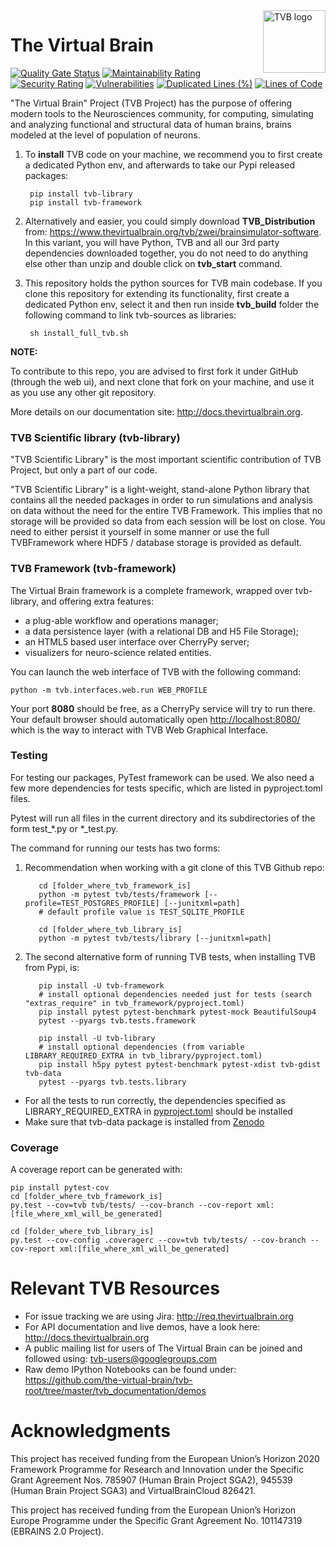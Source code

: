 <a>
    <img src="tvb_documentation/_static/TVB_logo.svg" alt="TVB logo" title="TVB" align="right" height="100" />
</a>

# The Virtual Brain

[![Quality Gate Status](https://sonarcloud.io/api/project_badges/measure?project=the-virtual-brain_tvb-root&metric=alert_status)](https://sonarcloud.io/summary/overall?id=the-virtual-brain_tvb-root)
[![Maintainability Rating](https://sonarcloud.io/api/project_badges/measure?project=the-virtual-brain_tvb-root&metric=sqale_rating)](https://sonarcloud.io/summary/overall?id=the-virtual-brain_tvb-root)
[![Security Rating](https://sonarcloud.io/api/project_badges/measure?project=the-virtual-brain_tvb-root&metric=security_rating)](https://sonarcloud.io/summary/overall?id=the-virtual-brain_tvb-root)
[![Vulnerabilities](https://sonarcloud.io/api/project_badges/measure?project=the-virtual-brain_tvb-root&metric=vulnerabilities)](https://sonarcloud.io/summary/overall?id=the-virtual-brain_tvb-root)
[![Duplicated Lines (%)](https://sonarcloud.io/api/project_badges/measure?project=the-virtual-brain_tvb-root&metric=duplicated_lines_density)](https://sonarcloud.io/summary/overall?id=the-virtual-brain_tvb-root)
[![Lines of Code](https://sonarcloud.io/api/project_badges/measure?project=the-virtual-brain_tvb-root&metric=ncloc)](https://sonarcloud.io/summary/overall?id=the-virtual-brain_tvb-root)


"The Virtual Brain" Project (TVB Project) has the purpose of offering 
modern tools to the Neurosciences community, for computing, simulating
and analyzing functional and structural data of human brains, brains modeled 
at the  level of population of neurons.


1. To **install** TVB code on your machine, we recommend you to first create a dedicated 
 Python env, and afterwards to take our Pypi released packages:

        pip install tvb-library
        pip install tvb-framework
   
2. Alternatively and easier, you could simply download **TVB_Distribution** from:
<https://www.thevirtualbrain.org/tvb/zwei/brainsimulator-software>. In this
variant, you will have Python, TVB and all our 3rd party dependencies downloaded together, 
you do not need to do anything else other than unzip and double click on **tvb_start** command.

3. This repository holds the python sources for TVB main codebase. 
  If you clone this repository for extending its functionality, first create a dedicated Python 
  env, select it and then run inside **tvb_build** folder the following command to link 
  tvb-sources as libraries:
    
        sh install_full_tvb.sh


**NOTE:**

To contribute to this repo, you are advised to first fork it under GitHub (through the web ui), 
and next clone that fork on your machine, and use it as you use any other git repository.

More details on our documentation site: <http://docs.thevirtualbrain.org>.

   
### TVB Scientific library (tvb-library)

"TVB Scientific Library" is the most important scientific contribution
of TVB Project, but only a part of our code. 

"TVB Scientific Library" is a light-weight, stand-alone Python library
that contains all the needed packages in order to run simulations and
analysis on data without the need for the entire TVB Framework. This
implies that no storage will be provided so data from each session will
be lost on close. You need to either persist it yourself in some manner
or use the full TVBFramework where HDF5 / database storage is provided
as default.

   
### TVB Framework (tvb-framework)

The Virtual Brain framework is a complete framework, wrapped over tvb-library, 
and offering extra features:

-  a plug-able workflow and operations manager;
-  a data persistence layer (with a relational DB and H5 File Storage);
-  an HTML5 based user interface over CherryPy server;
-  visualizers for neuro-science related entities.
 
You can launch the web interface of TVB with the following command:

    python -m tvb.interfaces.web.run WEB_PROFILE
    
Your port **8080** should be free, as a CherryPy service will try to run there.
Your default browser should automatically open <http://localhost:8080/> which is the way to
interact with TVB Web Graphical Interface.

    
### Testing

For testing our packages, PyTest framework can be used. We also need a few more dependencies for tests specific, 
which are listed in pyproject.toml files.

Pytest will run all files in the current directory and its subdirectories
of the form test_*.py or *_test.py.

The command for running our tests has two forms:

  1. Recommendation when working with a git clone of this TVB Github repo:
  
            cd [folder_where_tvb_framework_is]
            python -m pytest tvb/tests/framework [--profile=TEST_POSTGRES_PROFILE] [--junitxml=path]
            # default profile value is TEST_SQLITE_PROFILE
    
            cd [folder_where_tvb_library_is]
            python -m pytest tvb/tests/library [--junitxml=path]

  2. The second alternative form of running TVB tests, when installing TVB from Pypi, is:
        
            pip install -U tvb-framework
            # install optional dependencies needed just for tests (search "extras_require" in tvb_framework/pyproject.toml)
            pip install pytest pytest-benchmark pytest-mock BeautifulSoup4
            pytest --pyargs tvb.tests.framework
    
            pip install -U tvb-library
            # install optional dependencies (from variable LIBRARY_REQUIRED_EXTRA in tvb_library/pyproject.toml)
            pip install h5py pytest pytest-benchmark pytest-xdist tvb-gdist tvb-data
            pytest --pyargs tvb.tests.library
    
- For all the tests to run correctly, the dependencies specified as LIBRARY_REQUIRED_EXTRA in [pyproject.toml](https://github.com/the-virtual-brain/tvb-root/blob/master/tvb_library/pyproject.toml) should be installed
- Make sure that tvb-data package is installed from [Zenodo](https://zenodo.org/record/14992335)

### Coverage

A coverage report can be generated with:

    pip install pytest-cov
    cd [folder_where_tvb_framework_is]
    py.test --cov=tvb tvb/tests/ --cov-branch --cov-report xml:[file_where_xml_will_be_generated]

    cd [folder_where_tvb_library_is]
    py.test --cov-config .coveragerc --cov=tvb tvb/tests/ --cov-branch --cov-report xml:[file_where_xml_will_be_generated]


# Relevant TVB Resources

- For issue tracking we are using Jira: http://req.thevirtualbrain.org
- For API documentation and live demos, have a look here: http://docs.thevirtualbrain.org
- A public mailing list for users of The Virtual Brain can be joined and followed 
  using: tvb-users@googlegroups.com
- Raw demo IPython Notebooks can be found under: 
  https://github.com/the-virtual-brain/tvb-root/tree/master/tvb_documentation/demos
  
#  Acknowledgments
This project has received funding from the European Union’s Horizon 2020 Framework Programme for Research and Innovation under the Specific Grant Agreement Nos. 785907 (Human Brain Project SGA2), 945539 (Human Brain Project SGA3) and VirtualBrainCloud 826421.

This project has received funding from the European Union’s Horizon Europe Programme under the Specific Grant Agreement No. 101147319 (EBRAINS 2.0 Project).
